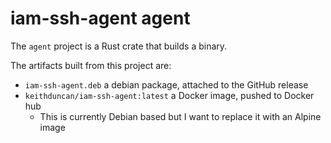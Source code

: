 # iam-ssh-agent agent

The `agent` project is a Rust crate that builds a binary.

The artifacts built from this project are:

- `iam-ssh-agent.deb` a debian package, attached to the GitHub release
- `keithduncan/iam-ssh-agent:latest` a Docker image, pushed to Docker hub
	- This is currently Debian based but I want to replace it with an Alpine image